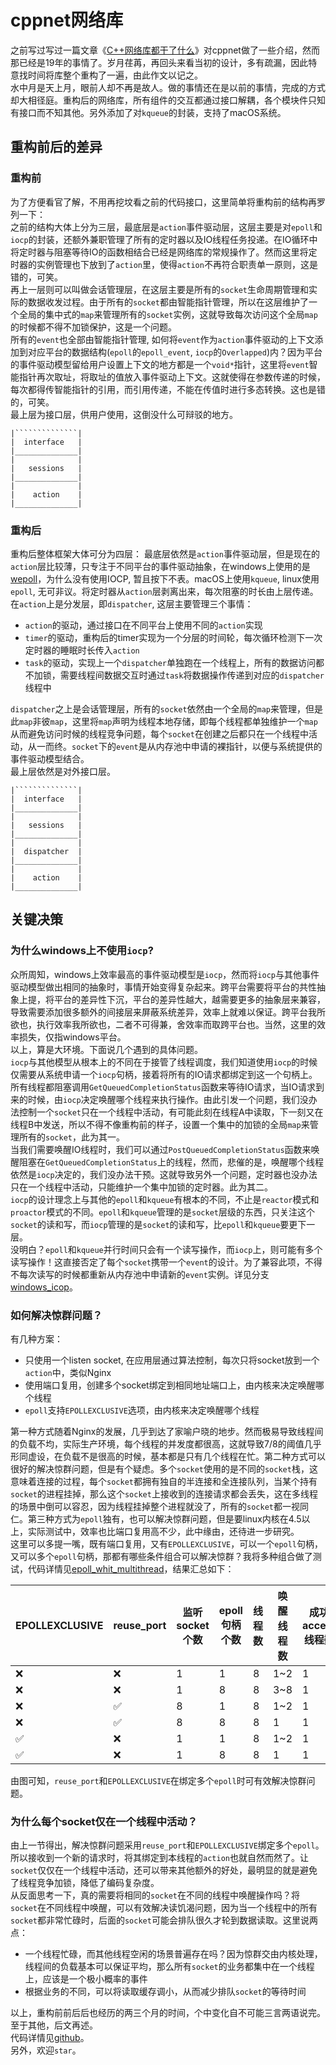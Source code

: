 # cppnet网络库

之前写过写过一篇文章《[C++网络库都干了什么](https://zhuanlan.zhihu.com/p/80634656)》对cppnet做了一些介绍，然而那已经是19年的事情了。岁月荏苒，再回头来看当初的设计，多有疏漏，因此特意找时间将库整个重构了一遍，由此作文以记之。    
水中月是天上月，眼前人却不再是故人。做的事情还在是以前的事情，完成的方式却大相径庭。重构后的网络库，所有组件的交互都通过接口解耦，各个模块件只知有接口而不知其他。另外添加了对`kqueue`的封装，支持了macOS系统。    

## 重构前后的差异

### 重构前
为了方便看官了解，不用再挖坟看之前的代码接口，这里简单将重构前的结构再罗列一下：   
之前的结构大体上分为三层，最底层是`action`事件驱动层，这层主要是对`epoll`和`iocp`的封装，还额外兼职管理了所有的定时器以及IO线程任务投递。在IO循环中将定时器与阻塞等待IO的函数相结合已经是网络库的常规操作了。然而这里将定时器的实例管理也下放到了`action`里，使得`action`不再符合职责单一原则，这是错的，可笑。    
再上一层则可以叫做会话管理层，在这层主要是所有的`socket`生命周期管理和实际的数据收发过程。由于所有的`socket`都由智能指针管理，所以在这层维护了一个全局的集中式的`map`来管理所有的`socket`实例，这就导致每次访问这个全局`map`的时候都不得不加锁保护，这是一个问题。    
所有的`event`也全部由智能指针管理, 如何将`event`作为`action`事件驱动的上下文添加到对应平台的数据结构(`epoll`的`epoll_event`, `iocp`的`Overlapped`)内？因为平台的事件驱动模型留给用户设置上下文的地方都是一个`void*`指针，这里将`event`智能指针再次取址，将取址的值放入事件驱动上下文。这就使得在参数传递的时候，每次都得传智能指针的引用，而引用传递，不能在传值时进行多态转换。这也是错的，可笑。   
最上层为接口层，供用户使用，这倒没什么可辩驳的地方。    
```
|``````````````|
|  interface   |
|______________|
|              |
|   sessions   |
|______________|
|              |
|    action    |
|______________|
```

### 重构后
重构后整体框架大体可分为四层：
最底层依然是`action`事件驱动层，但是现在的`action`层比较薄，只专注于不同平台的事件驱动抽象，在windows上使用的是[wepoll](https://github.com/piscisaureus/wepoll)，为什么没有使用IOCP, 暂且按下不表。macOS上使用`kqueue`, linux使用`epoll`, 无可非议。将定时器从`action`层剥离出来，每次阻塞的时长由上层传递。   
在`action`上是分发层，即`dispatcher`, 这层主要管理三个事情：
+ `action`的驱动，通过接口在不同平台上使用不同的`action`实现
+ `timer`的驱动，重构后的timer实现为一个分层的时间轮，每次循环检测下一次定时器的睡眠时长传入`action`
+ `task`的驱动，实现上一个`dispatcher`单独跑在一个线程上，所有的数据访问都不加锁，需要线程间数据交互时通过`task`将数据操作传递到对应的`dispatcher`线程中

`dispatcher`之上是会话管理层，所有的`socket`依然由一个全局的`map`来管理，但是此`map`非彼`map`，这里将`map`声明为线程本地存储，即每个线程都单独维护一个`map`从而避免访问时候的线程竞争问题，每个`socket`在创建之后都只在一个线程中活动，从一而终。`socket`下的`event`是从内存池中申请的裸指针，以便与系统提供的事件驱动模型结合。  
最上层依然是对外接口层。   
```
|``````````````|
|  interface   |
|______________|
|              |
|   sessions   |
|______________|
|              |
|  dispatcher  |
|______________|
|              |
|    action    |
|______________|
```
## 关键决策

### 为什么windows上不使用`iocp`?
众所周知，windows上效率最高的事件驱动模型是`iocp`，然而将`iocp`与其他事件驱动模型做出相同的抽象时，事情开始变得复杂起来。跨平台需要将平台的共性抽象上提，将平台的差异性下沉，平台的差异性越大，越需要更多的抽象层来兼容，导致需要添加很多额外的间接层来屏蔽系统差异，效率上就难以保证。跨平台我所欲也，执行效率我所欲也，二者不可得兼，舍效率而取跨平台也。当然，这里的效率损失，仅指windows平台。    
以上，算是大环境。下面说几个遇到的具体问题。    
`iocp`与其他模型从根本上的不同在于接管了线程调度，我们知道使用`iocp`的时候仅需要从系统申请一个`iocp`句柄，接着将所有的IO请求都绑定到这一个句柄上。所有线程都阻塞调用`GetQueuedCompletionStatus`函数来等待IO请求，当IO请求到来的时候，由`iocp`决定唤醒哪个线程来执行操作。由此引发一个问题，我们没办法控制一个`socket`只在一个线程中活动，有可能此刻在线程A中读取，下一刻又在线程B中发送，所以不得不像重构前的样子，设置一个集中的加锁的全局`map`来管理所有的`socket`，此为其一。    
当我们需要唤醒IO线程时，我们可以通过`PostQueuedCompletionStatus`函数来唤醒阻塞在`GetQueuedCompletionStatus`上的线程，然而，悲催的是，唤醒哪个线程依然是`iocp`决定的，我们没办法干预。这就导致另外一个问题，定时器也没办法只在一个线程中活动，只能维护一个集中加锁的定时器。此为其二。   
`iocp`的设计理念上与其他的`epoll`和`kqueue`有根本的不同，不止是`reactor`模式和`proactor`模式的不同。`epoll`和`kqueue`管理的是`socket`层级的东西，只关注这个`socket`的读和写，而`iocp`管理的是`socket`的读和写，比`epoll`和`kqueue`要更下一层。    
没明白？`epoll`和`kqueue`并行时间只会有一个读写操作，而`iocp`上，则可能有多个读写操作！这直接否定了每个`socket`携带一个`event`的设计。为了兼容此项，不得不每次读写的时候都重新从内存池中申请新的`event`实例。详见分支[windows_icop](https://github.com/caozhiyi/CppNet/tree/windows_iocp)。

### 如何解决惊群问题？
有几种方案：   
+ 只使用一个listen socket, 在应用层通过算法控制，每次只将socket放到一个`action`中，类似Nginx
+ 使用端口复用，创建多个socket绑定到相同地址端口上，由内核来决定唤醒哪个线程
+ `epoll`支持`EPOLLEXCLUSIVE`选项，由内核来决定唤醒哪个线程

第一种方式随着Nginx的发展，几乎到达了家喻户晓的地步。然而极易导致线程间的负载不均，实际生产环境，每个线程的并发度都很高，这就导致7/8的阈值几乎形同虚设，在负载不是很高的时候，基本都是只有几个线程在忙。第二种方式可以很好的解决惊群问题，但是有个疑虑。多个`socket`使用的是不同的`socket`栈，这意味着连接的过程，每个`socket`都拥有独自的半连接和全连接队列，当某个持有`socket`的进程挂掉，那么这个`socket`上接收到的连接请求都会丢失，这在多线程的场景中倒可以容忍，因为线程挂掉整个进程就没了，所有的`socket`都一视同仁。第三种方式为`epoll`独有，也可以解决惊群问题，但是要linux内核在4.5以上，实际测试中，效率也比端口复用高不少，此中缘由，还待进一步研究。  
这里可以多提一嘴，既有端口复用，又有`EPOLLEXCLUSIVE`，可以一个`epoll`句柄，又可以多个`epoll`句柄，那都有哪些条件组合可以解决惊群？我将多种组合做了测试，代码详情见[epoll_whit_multithread](https://github.com/caozhiyi/Toys/tree/main/epoll_whit_multithread)，结果汇总如下：

|EPOLLEXCLUSIVE|reuse_port|监听socket个数|epoll句柄个数|线程数|唤醒线程数|成功accept线程数|没有惊群|
|----|----|----|----|----|----|----|----|
|❌|❌|1|1|8|1~2|1|❌|
|❌|❌|1|8|8|3~8|1|❌|
|❌|✅|8|1|8|1~2|1|❌|
|❌|✅|8|8|8|1  |1|✅|
|✅|❌|1|1|8|1~2|1|❌|
|✅|❌|1|8|8|1  |1|✅|

由图可知，`reuse_port`和`EPOLLEXCLUSIVE`在绑定多个`epoll`时可有效解决惊群问题。

### 为什么每个socket仅在一个线程中活动？
由上一节得出，解决惊群问题采用`reuse_port`和`EPOLLEXCLUSIVE`绑定多个`epoll`。所以接收到一个新的请求时，将其绑定到本线程的`action`也就自然而然了。让`socket`仅仅在一个线程中活动，还可以带来其他额外的好处，最明显的就是避免了线程竞争加锁，降低了编码复杂度。    
从反面思考一下，真的需要将相同的`socket`在不同的线程中唤醒操作吗？将`socket`在不同线程中唤醒，可以有效解决读饥渴问题，因为当一个线程中的所有`socket`都非常忙碌时，后面的`socket`可能会排队很久才轮到数据读取。这里说两点：
+ 一个线程忙碌，而其他线程空闲的场景普遍存在吗？因为惊群交由内核处理，线程间的负载基本可以保证平均，那么所有`socket`的业务都集中在一个线程上，应该是一个极小概率的事件
+ 根据业务的不同，可以将读取缓存调小，从而减少排队`socket`的等待时间

以上，重构前前后后也经历的两三个月的时间，个中变化自不可能三言两语说完。    
至于其他，后文再述。  
代码详情见[github](https://github.com/caozhiyi/CppNet)。  
另外，欢迎`star`。